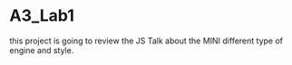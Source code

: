 # A3_Lab1
this project is going to review the JS 
Talk about the MINI different type of engine and style. 

